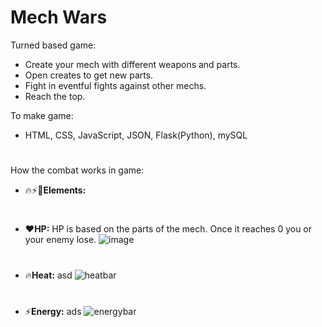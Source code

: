 # Mech Wars

Turned based game:
- Create your mech with different weapons and parts.
- Open creates to get new parts.
- Fight in eventful fights against other mechs.
- Reach the top.


To make game:
- HTML, CSS, JavaScript, JSON, Flask(Python), mySQL

#
How the combat works in game:
 - 🔥⚡💪**Elements:**
#
 - ❤️**HP:** HP is based on the parts of the mech. Once it reaches 0 you or your enemy lose.
   ![image](https://github.com/user-attachments/assets/6ce17257-18f6-461c-a763-31ae489a3a65)
#

 - 🔥**Heat:** asd
   ![heatbar](https://github.com/user-attachments/assets/58930e08-9f15-4fdc-a5ab-085ae0d73508)
#
 - ⚡**Energy:** ads
   ![energybar](https://github.com/user-attachments/assets/8a4360f3-f31e-4ab2-8579-9646225befe3)
